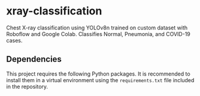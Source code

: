 # xray-classification
Chest X-ray classification using YOLOv8n trained on custom dataset with Roboflow and Google Colab. Classifies Normal, Pneumonia, and COVID-19 cases.



## Dependencies

This project requires the following Python packages. It is recommended to install them in a virtual environment using the `requirements.txt` file included in the repository.
